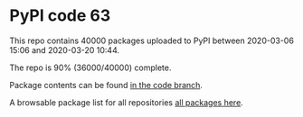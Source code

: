 # PyPI code 63

This repo contains 40000 packages uploaded to PyPI between 
2020-03-06 15:06 and 2020-03-20 10:44.

The repo is 90% (36000/40000) complete.

Package contents can be found [in the code branch](https://github.com/pypi-data/pypi-mirror-63/tree/code/packages).

A browsable package list for all repositories [all packages here](https://pypi-data.github.io/website/repositories/pypi-mirror-63).



